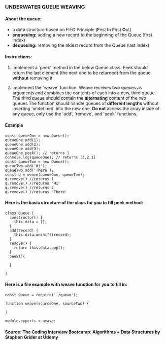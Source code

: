 ### UNDERWATER QUEUE WEAVING

#### About the queue: 
- a data structure based on FIFO Principle (**F**irst **I**n **F**irst **O**ut)
- **enqueuing:** adding a new record to the beginning of the Queue (first index)
- **dequeuing:** removing the oldest record from the Queue (last index)

#### Instructions: 

1. Implement a 'peek' method in the below Queue class. Peek should return the last element (the next one to be returned) from the queue **without** removing it.

2. Implement the 'weave' function. Weave receives two queues as arguments and combines the contents of each into a new, third queue. The third queue should contain the **alternating** content of the two queues The function should handle queues of **different lengths** without inserting 'undefined' into the new one. **Do not** access the array inside of any queue, only use the 'add', 'remove', and 'peek' functions. 

#### Example 

````
const queueOne = new Queue();
queueOne.add(1);
queueOne.add(2);
queueOne.add(3);
queueOne.peek(); // returns 1
console.log(queueOne); // returns [3,2,1]
const queueTwo = new Queue();
queueTwo.add('Hi');
queueTwo.add('There');
const q = weave(queueOne, queueTwo);
q.remove() //returns 1
q.remove() //returns 'Hi'
q.remove() //returns 2
q.remove() //returns 'There'
````

#### Here is the basic structure of the class for you to fill peek method:  
````
class Queue {
  constructor() {
    this.data = [];
  }
  add(record) {
    this.data.unshift(record);
  }
  remove() {
    return this.data.pop();
  }
  peek(){

  }

}
````

#### Here is a file example with weave function for you to fill in:  
````
const Queue = require('./queue');

function weave(sourceOne, sourceTwo) {
  
}

module.exports = weave;
````

#### Source: The Coding Interview Bootcamp: Algorithms + Data Structures by Stephen Grider at Udemy 